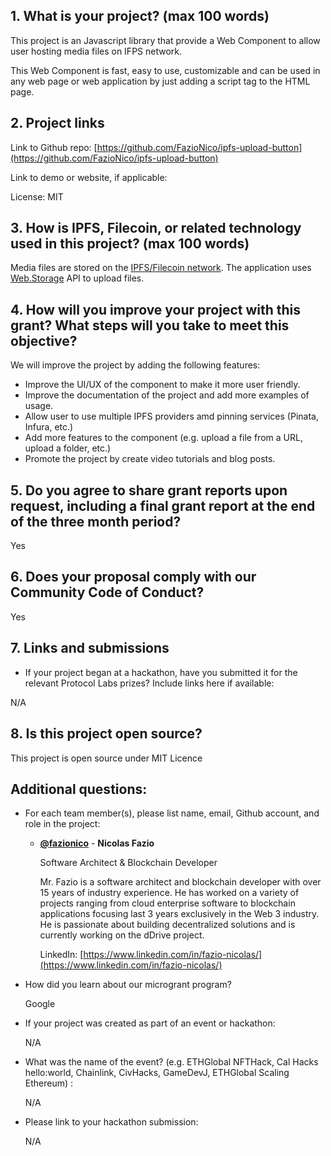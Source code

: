 ## 1. What is your project? (max 100 words)

This project is an Javascript library that provide a Web Component to allow user hosting media files on IFPS network.

This Web Component is fast, easy to use, customizable and can be used in any web page or web application by just adding a script tag to the HTML page.

## 2. Project links

Link to Github repo: [https://github.com/FazioNico/ipfs-upload-button](https://github.com/FazioNico/ipfs-upload-button)

Link to demo or website, if applicable: 

License: MIT


## 3. How is IPFS, Filecoin, or related technology used in this project? (max 100 words)

Media files are stored on the [IPFS/Filecoin network](https://ipfs.io/). The application uses [Web.Storage](https://web3.storage) API to upload files.

## 4. How will you improve your project with this grant? What steps will you take to meet this objective?

We will improve the project by adding the following features:

  - Improve the UI/UX of the component to make it more user friendly.
  - Improve the documentation of the project and add more examples of usage.
  - Allow user to use multiple IPFS providers amd pinning services (Pinata, Infura, etc.)
  - Add more features to the component (e.g. upload a file from a URL, upload a folder, etc.)
  - Promote the project by create video tutorials and blog posts.

## 5. Do you agree to share grant reports upon request, including a final grant report at the end of the three month period?

Yes

## 6. Does your proposal comply with our Community Code of Conduct?

Yes

## 7. Links and submissions

  - If your project began at a hackathon, have you submitted it for the relevant Protocol Labs prizes? Include links here if available:

N/A

## 8. Is this project open source?

This project is open source under MIT Licence

## Additional questions:

  - For each team member(s), please list name, email, Github account, and role in the project:

    - [**@fazionico**](https://github.com/FazioNico) - **Nicolas Fazio** 
    
      Software Architect & Blockchain Developer

      Mr. Fazio is a software architect and blockchain developer with over 15 years of industry experience. He has worked on a variety of projects ranging from cloud enterprise software to blockchain applications focusing last 3 years exclusively in the Web 3 industry. He is passionate about building decentralized solutions and is currently working on the dDrive project.

      LinkedIn: [https://www.linkedin.com/in/fazio-nicolas/](https://www.linkedin.com/in/fazio-nicolas/)

  - How did you learn about our microgrant program? 
    
    Google

  - If your project was created as part of an event or hackathon: 
    
    N/A

  - What was the name of the event? (e.g. ETHGlobal NFTHack, Cal Hacks hello:world, Chainlink, CivHacks, GameDevJ, ETHGlobal Scaling Ethereum) :
    
    N/A

  - Please link to your hackathon submission: 
    
    N/A